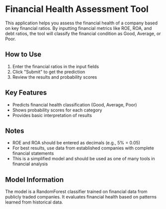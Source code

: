 # Financial Health Assessment Tool

This application helps you assess the financial health of a company based on key financial ratios. 
By inputting financial metrics like ROE, ROA, and debt ratios, the tool will classify the financial 
condition as Good, Average, or Poor.

## How to Use
1. Enter the financial ratios in the input fields
2. Click "Submit" to get the prediction
3. Review the results and probability scores

## Key Features
- Predicts financial health classification (Good, Average, Poor)
- Shows probability scores for each category
- Provides basic interpretation of results

## Notes
- ROE and ROA should be entered as decimals (e.g., 5% = 0.05)
- For best results, use data from established companies with complete financial statements
- This is a simplified model and should be used as one of many tools in financial analysis

## Model Information
The model is a RandomForest classifier trained on financial data from publicly traded companies.
It evaluates financial health based on patterns learned from historical data.
